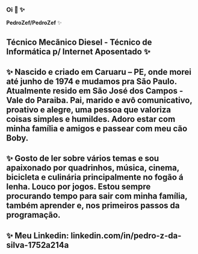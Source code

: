 ### Oi 👋 ✨

**PedroZef/PedroZef** ✨
## Técnico Mecãnico Diesel - Técnico de Informática p/ Internet Aposentado ✨

##  ✨ Nascido e criado em Caruaru – PE, onde morei até junho de 1974 e mudamos pra São Paulo. Atualmente resido em São José dos Campos - Vale do Paraiba. Pai, marido e avô comunicativo, proativo e alegre, uma pessoa que valoriza coisas simples e humildes. Adoro estar com minha família e amigos e passear com meu cão Boby. 
## ✨ Gosto de ler sobre vários temas e sou apaixonado por quadrinhos, música, cinema, bicicleta e culinária principalmente no fogão á lenha. Louco por jogos. Estou sempre procurando tempo para sair com minha família, também aprender e, nos primeiros passos da programação.

## ✨  Meu Linkedin: linkedin.com/in/pedro-z-da-silva-1752a214a 

